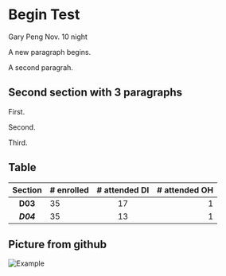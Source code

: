 # Begin Test
Gary Peng Nov. 10 night
<p> A new paragraph begins. </p>
<p> A second paragrah. </p>

## Second section with 3 paragraphs
First.

Second.
<p> Third. </p>

## Table
|Section|# enrolled|# attended DI|# attended OH|
|:-:|-|:-:|-:|
|**D03**|35|17|1|
|***D04***|35|13|1|

## Picture from github
![Example](https://raw.githubusercontent/gary317680/BENG183/master/fastp_duplication_plot.png "Some description")

